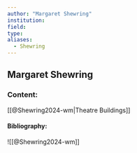 ```yaml
---
author: "Margaret Shewring"
institution:
field:
type:
aliases:
  - Shewring
---
```


## Margaret Shewring

### Content:
[[@Shewring2024-wm|Theatre Buildings]]

#### Bibliography:

![[@Shewring2024-wm]]